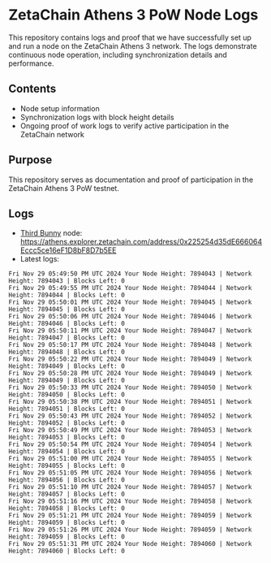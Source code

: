 # ZetaChain Athens 3 PoW Node Logs
This repository contains logs and proof that we have successfully set up and run a node on the ZetaChain Athens 3 network. The logs demonstrate continuous node operation, including synchronization details and performance.

## Contents
- Node setup information
- Synchronization logs with block height details
- Ongoing proof of work logs to verify active participation in the ZetaChain network

## Purpose
This repository serves as documentation and proof of participation in the ZetaChain Athens 3 PoW testnet.

## Logs

- [Third Bunny](https://thirdbunny.xyz/) node: https://athens.explorer.zetachain.com/address/0x225254d35dE666064Eccc5ce16eF1D8bF8D7b5EE
- Latest logs:
```
Fri Nov 29 05:49:50 PM UTC 2024 Your Node Height: 7894043 | Network Height: 7894043 | Blocks Left: 0
Fri Nov 29 05:49:55 PM UTC 2024 Your Node Height: 7894044 | Network Height: 7894044 | Blocks Left: 0
Fri Nov 29 05:50:01 PM UTC 2024 Your Node Height: 7894045 | Network Height: 7894045 | Blocks Left: 0
Fri Nov 29 05:50:06 PM UTC 2024 Your Node Height: 7894046 | Network Height: 7894046 | Blocks Left: 0
Fri Nov 29 05:50:11 PM UTC 2024 Your Node Height: 7894047 | Network Height: 7894047 | Blocks Left: 0
Fri Nov 29 05:50:17 PM UTC 2024 Your Node Height: 7894048 | Network Height: 7894048 | Blocks Left: 0
Fri Nov 29 05:50:22 PM UTC 2024 Your Node Height: 7894049 | Network Height: 7894049 | Blocks Left: 0
Fri Nov 29 05:50:28 PM UTC 2024 Your Node Height: 7894049 | Network Height: 7894049 | Blocks Left: 0
Fri Nov 29 05:50:33 PM UTC 2024 Your Node Height: 7894050 | Network Height: 7894050 | Blocks Left: 0
Fri Nov 29 05:50:38 PM UTC 2024 Your Node Height: 7894051 | Network Height: 7894051 | Blocks Left: 0
Fri Nov 29 05:50:43 PM UTC 2024 Your Node Height: 7894052 | Network Height: 7894052 | Blocks Left: 0
Fri Nov 29 05:50:49 PM UTC 2024 Your Node Height: 7894053 | Network Height: 7894053 | Blocks Left: 0
Fri Nov 29 05:50:54 PM UTC 2024 Your Node Height: 7894054 | Network Height: 7894054 | Blocks Left: 0
Fri Nov 29 05:51:00 PM UTC 2024 Your Node Height: 7894055 | Network Height: 7894055 | Blocks Left: 0
Fri Nov 29 05:51:05 PM UTC 2024 Your Node Height: 7894056 | Network Height: 7894056 | Blocks Left: 0
Fri Nov 29 05:51:10 PM UTC 2024 Your Node Height: 7894057 | Network Height: 7894057 | Blocks Left: 0
Fri Nov 29 05:51:16 PM UTC 2024 Your Node Height: 7894058 | Network Height: 7894058 | Blocks Left: 0
Fri Nov 29 05:51:21 PM UTC 2024 Your Node Height: 7894059 | Network Height: 7894059 | Blocks Left: 0
Fri Nov 29 05:51:26 PM UTC 2024 Your Node Height: 7894059 | Network Height: 7894059 | Blocks Left: 0
Fri Nov 29 05:51:31 PM UTC 2024 Your Node Height: 7894060 | Network Height: 7894060 | Blocks Left: 0
```
